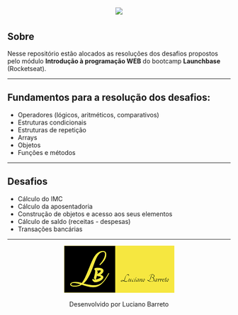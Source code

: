 <h1 align='center'>
    <img src='https://ik.imagekit.io/caique97/68747470733a2f2f73746f726167652e676f6f676c65617069732e636f6d2f676f6c64656e2d77696e642f626f6f7463616d702d6c61756e6368626173652f6c6f676f2e706e67_K7ai3Mg2r.png'>
</h1>

## Sobre

Nesse repositório estão alocados as resoluções dos desafios propostos pelo módulo **Introdução à programação WEB** do bootcamp **Launchbase** (Rocketseat).

---
## Fundamentos para a resolução dos desafios: 

- Operadores (lógicos, aritméticos, comparativos)
- Estruturas condicionais
- Estruturas de repetição
- Arrays
- Objetos
- Funções e métodos
---
## Desafios

- Cálculo do IMC
- Cálculo da aposentadoria
- Construção de objetos e acesso aos seus  elementos
- Cálculo de saldo (receitas - despesas)
- Transações bancárias
---
<p align="center">
<a href="https://www.linkedin.com/in/lucianobalmeida/" rel="some text"><img src="https://github.com/Lucianobarretto/Launchbase_works_tools-js_1.0/blob/master/Logo5.png" alt="Logo Luciano Barreto" /></a></p>

<p align="center">Desenvolvido por Luciano Barreto</p>
